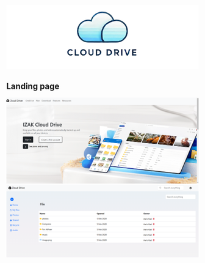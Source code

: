 <img src = https://github.com/Aaris-Kazi/cloud-drive/blob/main/git-images/cloud_drive-removebg-preview.png>

## Landing page

<img src = https://github.com/Aaris-Kazi/cloud-drive/blob/main/git-images/Screenshot%202025-01-27%20013457.png>

<img src = https://github.com/Aaris-Kazi/cloud-drive/blob/main/git-images/files%20Pages.png>

